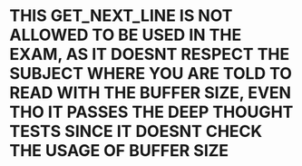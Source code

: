 # THIS GET_NEXT_LINE IS NOT ALLOWED TO BE USED IN THE EXAM, AS IT DOESNT RESPECT THE SUBJECT WHERE YOU ARE TOLD TO READ WITH THE BUFFER SIZE, EVEN THO IT PASSES THE DEEP THOUGHT TESTS SINCE IT DOESNT CHECK THE USAGE OF BUFFER SIZE
